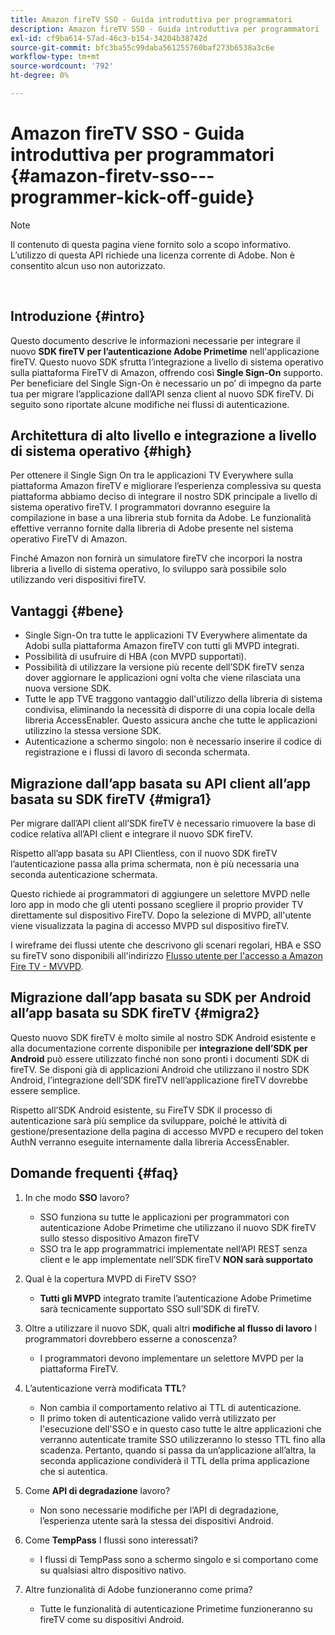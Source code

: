 ```yaml
---
title: Amazon fireTV SSO - Guida introduttiva per programmatori
description: Amazon fireTV SSO - Guida introduttiva per programmatori
exl-id: cf9ba614-57ad-46c3-b154-34204b38742d
source-git-commit: bfc3ba55c99daba561255760baf273b6538a3c6e
workflow-type: tm+mt
source-wordcount: '792'
ht-degree: 0%

---
```


# Amazon fireTV SSO - Guida introduttiva per programmatori {#amazon-firetv-sso---programmer-kick-off-guide}

>[!NOTE]
>
>Il contenuto di questa pagina viene fornito solo a scopo informativo. L’utilizzo di questa API richiede una licenza corrente di Adobe. Non è consentito alcun uso non autorizzato.

</br>

## Introduzione {#intro}

Questo documento descrive le informazioni necessarie per integrare il nuovo **SDK fireTV per l’autenticazione Adobe Primetime** nell&#39;applicazione fireTV. Questo nuovo SDK sfrutta l’integrazione a livello di sistema operativo sulla piattaforma FireTV di Amazon, offrendo così **Single Sign-On** supporto. Per beneficiare del Single Sign-On è necessario un po’ di impegno da parte tua per migrare l’applicazione dall’API senza client al nuovo SDK fireTV. Di seguito sono riportate alcune modifiche nei flussi di autenticazione.

## Architettura di alto livello e integrazione a livello di sistema operativo {#high}

Per ottenere il Single Sign On tra le applicazioni TV Everywhere sulla piattaforma Amazon fireTV e migliorare l’esperienza complessiva su questa piattaforma abbiamo deciso di integrare il nostro SDK principale a livello di sistema operativo fireTV. I programmatori dovranno eseguire la compilazione in base a una libreria stub fornita da Adobe. Le funzionalità effettive verranno fornite dalla libreria di Adobe presente nel sistema operativo FireTV di Amazon.

Finché Amazon non fornirà un simulatore fireTV che incorpori la nostra libreria a livello di sistema operativo, lo sviluppo sarà possibile solo utilizzando veri dispositivi fireTV.

## Vantaggi {#bene}

* Single Sign-On tra tutte le applicazioni TV Everywhere alimentate da Adobi sulla piattaforma Amazon fireTV con tutti gli MVPD integrati.
* Possibilità di usufruire di HBA (con MVPD supportati).
* Possibilità di utilizzare la versione più recente dell’SDK fireTV senza dover aggiornare le applicazioni ogni volta che viene rilasciata una nuova versione SDK.
* Tutte le app TVE traggono vantaggio dall&#39;utilizzo della libreria di sistema condivisa, eliminando la necessità di disporre di una copia locale della libreria AccessEnabler. Questo assicura anche che tutte le applicazioni utilizzino la stessa versione SDK.
* Autenticazione a schermo singolo: non è necessario inserire il codice di registrazione e i flussi di lavoro di seconda schermata.

## Migrazione dall’app basata su API client all’app basata su SDK fireTV {#migra1}

Per migrare dall’API client all’SDK fireTV è necessario rimuovere la base di codice relativa all’API client e integrare il nuovo SDK fireTV.

Rispetto all’app basata su API Clientless, con il nuovo SDK fireTV l’autenticazione passa alla prima schermata, non è più necessaria una seconda autenticazione schermata.

Questo richiede ai programmatori di aggiungere un selettore MVPD nelle loro app in modo che gli utenti possano scegliere il proprio provider TV direttamente sul dispositivo FireTV. Dopo la selezione di MVPD, all&#39;utente viene visualizzata la pagina di accesso MVPD sul dispositivo fireTV.

I wireframe dei flussi utente che descrivono gli scenari regolari, HBA e SSO su fireTV sono disponibili all&#39;indirizzo [Flusso utente per l&#39;accesso a Amazon Fire TV - MVVPD](https://xd.adobe.com/view/9058288e-4b67-43a1-9d5b-5f76ede6c51e/).

## Migrazione dall’app basata su SDK per Android all’app basata su SDK fireTV {#migra2}

Questo nuovo SDK fireTV è molto simile al nostro SDK Android esistente e alla documentazione corrente disponibile per **integrazione dell’SDK per Android** <!--http://tve.helpdocsonline.com/android-technical-overview-->può essere utilizzato finché non sono pronti i documenti SDK di fireTV. Se disponi già di applicazioni Android che utilizzano il nostro SDK Android, l’integrazione dell’SDK fireTV nell’applicazione fireTV dovrebbe essere semplice.

Rispetto all’SDK Android esistente, su FireTV SDK il processo di autenticazione sarà più semplice da sviluppare, poiché le attività di gestione/presentazione della pagina di accesso MVPD e recupero del token AuthN verranno eseguite internamente dalla libreria AccessEnabler.

## Domande frequenti {#faq}

1. In che modo **SSO** lavoro?

   * SSO funziona su tutte le applicazioni per programmatori con autenticazione Adobe Primetime che utilizzano il nuovo SDK fireTV sullo stesso dispositivo Amazon fireTV
   * SSO tra le app programmatrici implementate nell’API REST senza client e le app implementate nell’SDK fireTV **NON sarà supportato**

1. Qual è la copertura MVPD di FireTV SSO?

   * **Tutti gli MVPD** integrato tramite l’autenticazione Adobe Primetime sarà tecnicamente supportato SSO sull’SDK di fireTV.

1. Oltre a utilizzare il nuovo SDK, quali altri **modifiche al flusso di lavoro** I programmatori dovrebbero esserne a conoscenza?

   * I programmatori devono implementare un selettore MVPD per la piattaforma FireTV.

1. L’autenticazione verrà modificata **TTL**?

   * Non cambia il comportamento relativo ai TTL di autenticazione.
   * Il primo token di autenticazione valido verrà utilizzato per l&#39;esecuzione dell&#39;SSO e in questo caso tutte le altre applicazioni che verranno autenticate tramite SSO utilizzeranno lo stesso TTL fino alla scadenza. Pertanto, quando si passa da un’applicazione all’altra, la seconda applicazione condividerà il TTL della prima applicazione che si autentica.

1. Come **API di degradazione** lavoro?

   * Non sono necessarie modifiche per l’API di degradazione, l’esperienza utente sarà la stessa dei dispositivi Android.

1. Come **TempPass** I flussi sono interessati?

   * I flussi di TempPass sono a schermo singolo e si comportano come su qualsiasi altro dispositivo nativo.

1. Altre funzionalità di Adobe funzioneranno come prima?

   * Tutte le funzionalità di autenticazione Primetime funzioneranno su fireTV come su dispositivi Android.
